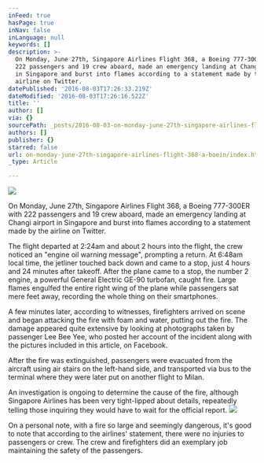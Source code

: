 ```yaml
---
inFeed: true
hasPage: true
inNav: false
inLanguage: null
keywords: []
description: >-
  On Monday, June 27th, Singapore Airlines Flight 368, a Boeing 777-300ER with
  222 passengers and 19 crew aboard, made an emergency landing at Changi airport
  in Singapore and burst into flames according to a statement made by the
  airline on Twitter.
datePublished: '2016-08-03T17:26:33.219Z'
dateModified: '2016-08-03T17:26:16.522Z'
title: ''
author: []
via: {}
sourcePath: _posts/2016-08-03-on-monday-june-27th-singapore-airlines-flight-368-a-boein.md
authors: []
publisher: {}
starred: false
url: on-monday-june-27th-singapore-airlines-flight-368-a-boein/index.html
_type: Article

---
```

![](https://the-grid-user-content.s3-us-west-2.amazonaws.com/269f6fd4-89d3-43b8-89f0-322ac0638aa1.jpg)

On Monday, June 27th, Singapore Airlines Flight 368, a Boeing 777-300ER with 222 passengers and 19 crew aboard, made an emergency landing at Changi airport in Singapore and burst into flames according to a statement made by the airline on Twitter.

The flight departed at 2:24am and about 2 hours into the flight, the crew noticed an "engine oil warning message", prompting a return. At 6:48am local time, the jetliner touched back down and came to a stop, just 4 hours and 24 minutes after takeoff. After the plane came to a stop, the number 2 engine, a powerful General Electric GE-90 turbofan, caught fire. Large flames engulfed the entire right wing of the plane while passengers sat mere feet away, recording the whole thing on their smartphones.

A few minutes later, according to witnesses, firefighters arrived on scene and began attacking the fire with foam and water, putting out the fire. The damage appeared quite extensive by looking at photographs taken by passenger Lee Bee Yee, who posted her account of the incident along with the pictures included in this article, on Facebook.

After the fire was extinguished, passengers were evacuated from the aircraft using air stairs on the left-hand side, and transported via bus to the terminal where they were later put on another flight to Milan.

An investigation is ongoing to determine the cause of the fire, although Singapore Airlines has been very tight-lipped about details, repeatedly telling those inquiring they would have to wait for the official report.
![](https://the-grid-user-content.s3-us-west-2.amazonaws.com/da3835ea-f18c-4d5a-8127-d5527204fe8d.jpg)

On a personal note, with a fire so large and seemingly dangerous, it's good to note that according to the airlines' statement, there were no injuries to passengers or crew. The crew and firefighters did an exemplary job maintaining the safety of the passengers.